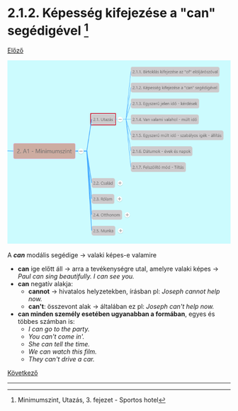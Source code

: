# 2.1.2. Képesség kifejezése a "can" segédigével [^1]

[Előző](1.md)

![2.1](images/2.1.png)

A ***can*** modális segédige -> valaki képes-e valamire
* **can** ige előtt áll -> arra a tevékenységre utal, amelyre valaki képes -> *Paul can sing beautifully.* *I can see you.*
* **can** negatív alakja: 
  * **cannot** -> hivatalos helyzetekben, írásban pl: *Joseph cannot help now.*
  * **can't**: összevont alak -> általában ez pl: *Joseph can't help now.*
* **can minden személy esetében ugyanabban a formában**, egyes és többes számban is:
  * *I can go to the party.*
  * *You can't come in'.*
  * *She can tell the time.*
  * *We can watch this film.*
  * *They can't drive a car.*

[Következő](3.md)

---
[^1]: Minimumszint, Utazás, 3. fejezet - Sportos hotel